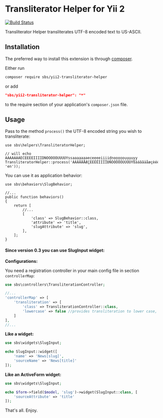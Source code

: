 Transliterator Helper for Yii 2
===============================

[![Build Status](https://travis-ci.com/koftikes/yii2-transliterator-helper.svg?branch=master)](https://travis-ci.com/koftikes/yii2-transliterator-helper)

Transliterator Helper transliterates UTF-8 encoded text to US-ASCII.

Installation
------------
The preferred way to install this extension is through [composer](http://getcomposer.org/download/).

Either run

```bash
composer require sbs/yii2-transliterator-helper
```

or add

```json
"sbs/yii2-transliterator-helper": "*"
```

to the require section of your application's `composer.json` file.

Usage
-----
Pass to the method `process()` the UTF-8 encoded string you wish to transliterate:

```
use sbs\helpers\TransliteratorHelper;

// will echo AAAAAAAECEEEEIIIIDNOOOOOUUUUYssaaaaaaaeceeeeiiiidnooooouuuuyy
TransliteratorHelper::process('ÀÁÂÃÄÅÆÇÈÉÊËÌÍÎÏÐÑÒÓÔÕÖÙÚÛÜÝßàáâãäåæçèéêëìíîïðñòóôõöùúûüýÿ', 'en'));
```

You can use it as application behavior:

```
use sbs\behaviors\SlugBehavior;

//...
public function behaviors()
{
    return [
        //...
        [
            'class' => SlugBehavior::class,
            'attribute' => 'title',
            'slugAttribute' => 'slug',
        ],
    ];
}
```

#### Since version 0.3 you can use SlugInput widget:

**Configurations:**

You need a registration controller in your main config file in section  `controllerMap`:

```php
use sbs\controllers\TransliterationController;

//...
'controllerMap' => [
    'transliteration' => [
        'class' => TransliterationController::class,
        'lowercase' => false //provides transliteration to lower case, true by default.
    ]
],
//...
```

**Like a widget:**

```php
use sbs\widgets\SlugInput;

echo SlugInput::widget([
    'name' => 'News[slug]',
    'sourceName' => 'News[title]'
]);
```

**Like an ActiveForm widget:**

```php
use sbs\widgets\SlugInput;

echo $form->field($model, 'slug')->widget(SlugInput::class, [
    'sourceAttribute' => 'title'
]);

```

That's all. Enjoy.
